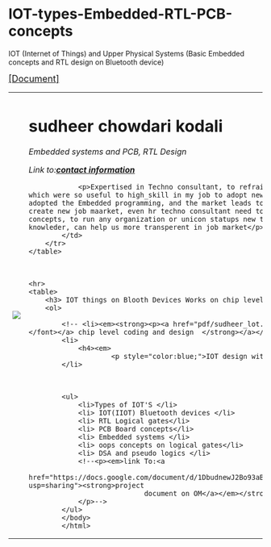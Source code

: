 # IOT-types-Embedded-RTL-PCB-concepts
IOT (Internet of Things) and Upper Physical Systems (Basic Embedded concepts and RTL design on Bluetooth device)

<!DOCTYPE html>
<html>
 
<head>
    <meta charset="utm-8">
    <title> <h3>IOT with Embedded RTL Design</h3>  </title>
</head>

<body>
    <table cellspacing="20">
        <tr>
            <td><img src="sun.jpg"></td>
            <a href="pdf/sudheer_lot.pdf"><font size="4">[Document]</font></a>
            <td>
                <h1>sudheer chowdari kodali</h1>
                <p><em><strong></strong>Embedded systems and PCB, RTL Design <!--<a
                                href="https://www.linkedin.com/in/sudheer-chowdari-kodali-04175a12a?lipi=urn%3Ali%3Apage%3Ad_flagship3_profile_view_base_contact_details%3Bc57RwNHZTJunxD87o1ZD8g%3D%3D">Functional
                                Consultant</a>--></strong></em></p>
                <p><em>Link to:<a href="contact information.html"><strong>contact information</a></em></strong></p>
                    
                <p>Expertised in Techno consultant, to refrain my self to adopt new tools, which were so useful to high_skill in my job to adopt new concepts is the main reason I had adopted the Embedded programming, and the market leads to product and service base merge to create new job maarket, even hr techno consultant need to have some advanced idea on concepts, to run any organization or unicon statups new to learn product bases domain knowleder, can help us more transperent in job market</p>
            </td>
        </tr>
    </table>



    <hr>
    <table>
        <h3> IOT things on Blooth Devices Works on chip level </h3> <!--heading from 1 to 6-->
        <ol>

            <!-- <li><em><strong><p><a href="pdf/sudheer_lot.pdf"><font size="4">[Document]</font></a> chip level coding and design  </strong></a></em></p></li>-->
            <li>
                <h4><em>
                        <p style="color:blue;">IOT design with Embedded design  </h4></em>
            </li>



            <ul>
                <li>Types of IOT'S </li>
                <li> IOT(IIOT) Bluetooth devices </li>
                <li> RTL Logical gates</li>
                <li> PCB Board concepts</li>
                <li> Embedded systems </li>
                <li> oops concepts on logical gates</li>
                <li> DSA and pseudo logics </li>
                <!--<p><em>link To:<a
                            href="https://docs.google.com/document/d/1DbudnewJ2Bo93aBb40fmdq59P5glkT9JUJCJM4F57ag/edit?usp=sharing"><strong>project
                                document on OM</a></em></strong>
                </p>-->
            </ul>
            </body>
            </html>


          
